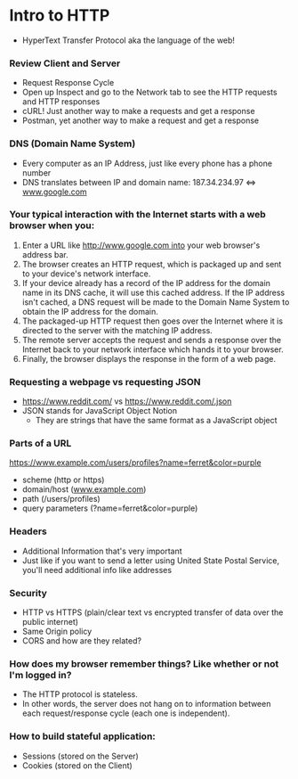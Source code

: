 # Intro to HTTP
* HyperText Transfer Protocol aka the language of the web!


### Review Client and Server
* Request Response Cycle
* Open up Inspect and go to the Network tab to see the HTTP requests and HTTP responses
* cURL! Just another way to make a requests and get a response
* Postman, yet another way to make a request and get a response


### DNS (Domain Name System)
* Every computer as an IP Address, just like every phone has a phone number
* DNS translates between IP and domain name: 187.34.234.97 <=> www.google.com


### Your typical interaction with the Internet starts with a web browser when you:
1. Enter a URL like http://www.google.com into your web browser's address bar.
2. The browser creates an HTTP request, which is packaged up and sent to your device's network interface.
3. If your device already has a record of the IP address for the domain name in its DNS cache, it will use this cached address. If the IP address isn't cached, a DNS request will be made to the Domain Name System to obtain the IP address for the domain.
4. The packaged-up HTTP request then goes over the Internet where it is directed to the server with the matching IP address.
5. The remote server accepts the request and sends a response over the Internet back to your network interface which hands it to your browser.
6. Finally, the browser displays the response in the form of a web page.


### Requesting a webpage vs requesting JSON 
* https://www.reddit.com/ vs https://www.reddit.com/.json
* JSON stands for JavaScript Object Notion
    * They are strings that have the same format as a JavaScript object


### Parts of a URL

https://www.example.com/users/profiles?name=ferret&color=purple

* scheme            (http or https)
* domain/host       (www.example.com)
* path              (/users/profiles)
* query parameters  (?name=ferret&color=purple)


### Headers
* Additional Information that's very important
* Just like if you want to send a letter using United State Postal Service, you'll need additional info like addresses


### Security
* HTTP vs HTTPS (plain/clear text vs encrypted transfer of data over the public internet)
* Same Origin policy
* CORS and how are they related?


### How does my browser remember things? Like whether or not I'm logged in?
 * The HTTP protocol is stateless. 
 * In other words, the server does not hang on to information between each request/response cycle (each one is independent).


### How to build stateful application:
  * Sessions (stored on the Server)
  * Cookies (stored on the Client)

